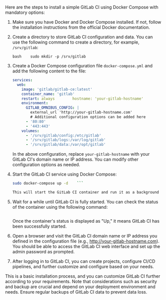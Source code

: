 

Here are the steps to install a simple GitLab CI using Docker Compose with mandatory options:

1. Make sure you have Docker and Docker Compose installed. If not, follow the installation instructions from the official Docker documentation.

2. Create a directory to store GitLab CI configuration and data. You can use the following command to create a directory, for example, `/srv/gitlab`:

    ```bash    sudo mkdir -p /srv/gitlab    ```

3. Create a Docker Compose configuration file `docker-compose.yml` and add the following content to the file:

    ```yaml    version: '3'
    services:
      web:
        image: 'gitlab/gitlab-ce:latest'
        container_name: 'gitlab'
        restart: always        hostname: 'your-gitlab-hostname'
        environment:
          GITLAB_OMNIBUS_CONFIG: |
            external_url 'http://your-gitlab-hostname.com'
            # Additional configuration options can be added here        ports:
          - '80:80'
          - '443:443'
        volumes:
          - '/srv/gitlab/config:/etc/gitlab'
          - '/srv/gitlab/logs:/var/log/gitlab'
          - '/srv/gitlab/data:/var/opt/gitlab'
    ```

    In the above configuration, replace `your-gitlab-hostname` with your GitLab CI's domain name or IP address. You can modify other configuration options as needed.

4. Start the GitLab CI service using Docker Compose:

    ```bash
    sudo docker-compose up -d    ```

    This will start the GitLab CI container and run it as a background service.

5. Wait for a while until GitLab CI is fully started. You can check the status of the container using the following command:

    ```bash    sudo docker-compose ps
    ```

    Once the container's status is displayed as "Up," it means GitLab CI has been successfully started.

6. Open a browser and visit the GitLab CI domain name or IP address you defined in the configuration file (e.g., http://your-gitlab-hostname.com). You should be able to access the GitLab CI web interface and set up the admin password as prompted.

7. After logging in to GitLab CI, you can create projects, configure CI/CD pipelines, and further customize and configure based on your needs.

This is a basic installation process, and you can customize GitLab CI further according to your requirements. Note that considerations such as security and backup are crucial and depend on your deployment environment and needs. Ensure regular backups of GitLab CI data to prevent data loss.
